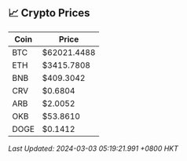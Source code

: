 ## 📈 Crypto Prices

| Coin | Price |
| ---- | ----- |
| BTC | $62021.4488 |
| ETH | $3415.7808 |
| BNB | $409.3042 |
| CRV | $0.6804 |
| ARB | $2.0052 |
| OKB | $53.8610 |
| DOGE | $0.1412 |

_Last Updated: 2024-03-03 05:19:21.991 +0800 HKT_